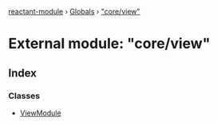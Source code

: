 [reactant-module](../README.md) › [Globals](../globals.md) › ["core/view"](_core_view_.md)

# External module: "core/view"

## Index

### Classes

* [ViewModule](../classes/_core_view_.viewmodule.md)
